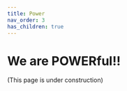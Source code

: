 ```yaml
---
title: Power
nav_order: 3
has_children: true
---
```


# We are POWERful!!
(This page is under construction)
